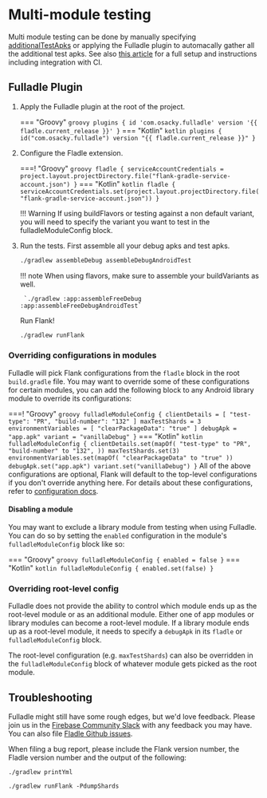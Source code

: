 # Multi-module testing

Multi module testing can be done by manually specifying [additionalTestApks](/fladle/configuration/#additionaltestapks) or applying the Fulladle plugin to automacally gather all the additional test apks. See also [this article](https://proandroiddev.com/android-code-coverage-on-firebase-test-lab-part-3-ci-cd-integration-10f729996c29) for a full setup and instructions including integration with CI.

## Fulladle Plugin

1. Apply the Fulladle plugin at the root of the project.

    === "Groovy"
        ``` groovy
        plugins {
            id 'com.osacky.fulladle' version '{{ fladle.current_release }}'
        }
        ```
    === "Kotlin"
        ``` kotlin
        plugins {
            id("com.osacky.fulladle") version "{{ fladle.current_release }}"
        }
        ```

2. Configure the Fladle extension.

    ===! "Groovy"
        ``` groovy
        fladle {
            serviceAccountCredentials = project.layout.projectDirectory.file("flank-gradle-service-account.json")
        }
        ```
    === "Kotlin"
        ``` kotlin
        fladle {
            serviceAccountCredentials.set(project.layout.projectDirectory.file("flank-gradle-service-account.json"))
        }
        ```

    !!! Warning
        If using buildFlavors or testing against a non default variant, you will need to specify the variant you want to test in the fulladleModuleConfig block.

3. Run the tests.
    First assemble all your debug apks and test apks.
    ``` bash
    ./gradlew assembleDebug assembleDebugAndroidTest
    ```

    !!! note
        When using flavors, make sure to assemble your buildVariants as well.

        `./gradlew :app:assembleFreeDebug :app:assembleFreeDebugAndroidTest`

    Run Flank!
    ``` bash
    ./gradlew runFlank
    ```

### Overriding configurations in modules
Fulladle will pick Flank configurations from the `fladle` block in the root `build.gradle` file. You may want to override some of these configurations for certain modules, you can add the following block to any Android library module to override its configurations:


===! "Groovy"
    ``` groovy
    fulladleModuleConfig {
      clientDetails = [
          "test-type": "PR",
          "build-number": "132"
      ]
      maxTestShards = 3
      environmentVariables = [
          "clearPackageData": "true"
      ]
      debugApk = "app.apk"
      variant = "vanillaDebug"
    }
    ```
=== "Kotlin"
    ``` kotlin
    fulladleModuleConfig {
      clientDetails.set(mapOf(
        "test-type" to "PR",
        "build-number" to "132",
      ))
      maxTestShards.set(3)
      environmentVariables.set(mapOf(
        "clearPackageData" to "true"
      ))
      debugApk.set("app.apk")
      variant.set("vanillaDebug")
    }
    ```
All of the above configurations are optional, Flank will default to the top-level configurations if you don't override anything here. For details about these configurations, refer to [configuration docs](./configuration.md).

#### Disabling a module
You may want to exclude a library module from testing when using Fulladle. You can do so by setting the `enabled` configuration in the module's `fulladleModuleConfig` block like so:


=== "Groovy"
    ``` groovy
    fulladleModuleConfig {
      enabled = false
    }
    ```
=== "Kotlin"
    ``` kotlin
    fulladleModuleConfig {
      enabled.set(false)
    }
    ```


### Overriding root-level config
Fulladle does not provide the ability to control which module ends up as the root-level module or as an additional module. Either one of app modules or library modules can become a root-level module. If a library module ends up as a root-level module, it needs to specify a `debugApk` in its `fladle` or `fulladleModuleConfig` block.

The root-level configuration (e.g. `maxTestShards`) can also be overridden in the `fulladleModuleConfig` block of whatever module gets picked as the root module.

## Troubleshooting
Fulladle might still have some rough edges, but we'd love feedback. Please join us in the [Firebase Community Slack](https://firebase.community/) with any feedback you may have.
You can also file [Fladle Github issues](https://github.com/runningcode/fladle/issues).

When filing a bug report, please include the Flank version number, the Fladle version number and the output of the following:

`./gradlew printYml`

`./gradlew runFlank -PdumpShards`


